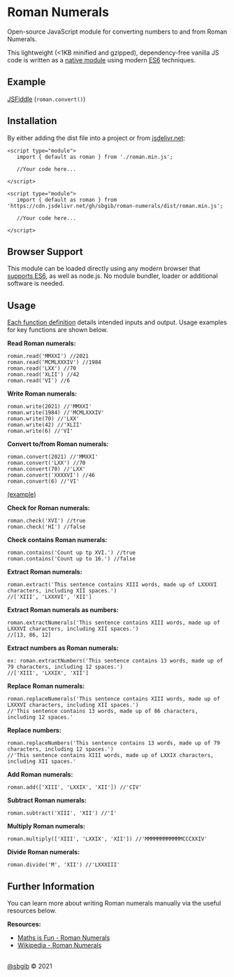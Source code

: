 # Roman Numerals
Open-source JavaScript module for converting numbers to and from Roman Numerals.

This lightweight (<1KB minified and gzipped), dependency-free vanilla JS code is written as a [native module](https://developer.mozilla.org/en-US/docs/Web/JavaScript/Guide/Modules) using modern [ES6](https://www.w3schools.com/js/js_es6.asp) techniques.

## Example
[JSFiddle](https://jsfiddle.net/p5qjf0vc/) (`roman.convert()`)

## Installation
By either adding the dist file into a project or from [jsdelivr.net](https://cdn.jsdelivr.net/gh/sbgib/roman-numerals/dist/roman.min.js):
```
<script type="module">
   import { default as roman } from './roman.min.js';

   //Your code here...

</script>
```

```
<script type="module">
   import { default as roman } from 'https://cdn.jsdelivr.net/gh/sbgib/roman-numerals/dist/roman.min.js';

   //Your code here...

</script>
```

## Browser Support
This module can be loaded directly using any modern browser that [supports ES6](https://developer.mozilla.org/en-US/docs/Web/JavaScript/Guide/Modules#browser_support), as well as node.js. No module bundler, loader or additional software is needed.

## Usage
[Each function definition](https://github.com/sbgib/roman-numerals/blob/main/dist/roman.js) details intended inputs and output. Usage examples for key functions are shown below.

**Read Roman numerals:**
```
roman.read('MMXXI') //2021
roman.read('MCMLXXXIV') //1984
roman.read('LXX') //70
roman.read('XLII') //42
roman.read('VI') //6
```

**Write Roman numerals:**
```
roman.write(2021) //'MMXXI'
roman.write(1984) //'MCMLXXXIV'
roman.write(70) //'LXX'
roman.write(42) //'XLII'
roman.write(6) //'VI'
```

**Convert to/from Roman numerals:**
```
roman.convert(2021) //'MMXXI'
roman.convert('LXX') //70
roman.convert(70) //'LXX'
roman.convert('XXXXVI') //46
roman.convert(6) //'VI'
```
[(example)](https://jsfiddle.net/p5qjf0vc/)


**Check for Roman numerals:**
```
roman.check('XVI') //true
roman.check('HI') //false
```

**Check contains Roman numerals:**
```
roman.contains('Count up tp XVI.') //true
roman.contains('Count up to 16.') //false
```

**Extract Roman numerals:**
```
roman.extract('This sentence contains XIII words, made up of LXXXVI characters, including XII spaces.')
//['XIII', 'LXXXVI', 'XII']
```

**Extract Roman numerals as numbers:**
```
roman.extractNumerals('This sentence contains XIII words, made up of LXXXVI characters, including XII spaces.')
//[13, 86, 12]
```

**Extract numbers as Roman numerals:**
```
ex: roman.extractNumbers('This sentence contains 13 words, made up of 79 characters, including 12 spaces.')
//['XIII', 'LXXIX', 'XII']
```

**Replace Roman numerals:**
```
roman.replaceNumerals('This sentence contains XIII words, made up of LXXXVI characters, including XII spaces.')
//'This sentence contains 13 words, made up of 86 characters, including 12 spaces.'
```

**Replace numbers:**
```
roman.replaceNumbers('This sentence contains 13 words, made up of 79 characters, including 12 spaces.')
//'This sentence contains XIII words, made up of LXXIX characters, including XII spaces.'
```

**Add Roman numerals:**
```
roman.add(['XIII', 'LXXIX', 'XII']) //'CIV'
```

**Subtract Roman numerals:**
```
roman.subtract('XIII', 'XII') //'I'
```

**Multiply Roman numerals:**
```
roman.multiply(['XIII', 'LXXIX', 'XII']) //'MMMMMMMMMMMMCCCXXIV'
```

**Divide Roman numerals:**
```
roman.divide('M', 'XII') //'LXXXIII'
```

## Further Information
You can learn more about writing Roman numerals manually via the useful resources below.

**Resources:**
- [Maths is Fun - Roman Numerals](https://www.mathsisfun.com/roman-numerals.html)
- [Wikipedia - Roman Numerals](https://en.wikipedia.org/wiki/Roman_numerals)

\
[@sbgib](https://github.com/sbgib) © 2021
